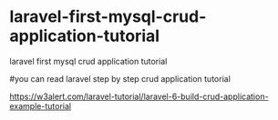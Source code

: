 # laravel-first-mysql-crud-application-tutorial
laravel first mysql crud application tutorial

#you can read laravel step by step crud application tutorial

https://w3alert.com/laravel-tutorial/laravel-6-build-crud-application-example-tutorial

